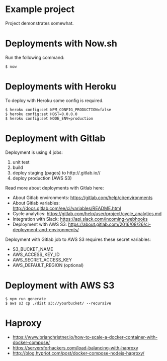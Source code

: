 # Example project

Project demonstrates somewhat.

# Deployments with Now.sh

Run the following command:

    $ now

# Deployments with Heroku

To deploy with Heroku some config is required. 

    $ heroku config:set NPM_CONFIG_PRODUCTION=false
    $ heroku config:set HOST=0.0.0.0
    $ heroku config:set NODE_ENV=production

# Deployment with Gitlab

Deployment is using 4 jobs:

1. unit test
2. build
3. deploy staging (pages) to http://<username>.gitlab.io/<projectname>/
4. deploy production (AWS S3)

Read more about deployments with Gitlab here:

- About Gitlab environments: https://gitlab.com/help/ci/environments
- About Gitlab variables: http://docs.gitlab.com/ee/ci/variables/README.html
- Cycle analytics: https://gitlab.com/help/user/project/cycle_analytics.md
- Integration with Slack: https://api.slack.com/incoming-webhooks
- Deployment with AWS S3: https://about.gitlab.com/2016/08/26/ci-deployment-and-environments/

Deployment with Gitlab job to AWS S3 requires these secret variables:

- S3_BUCKET_NAME
- AWS_ACCESS_KEY_ID
- AWS_SECRET_ACCESS_KEY
- AWS_DEFAULT_REGION (optional)

# Deployment with AWS S3

    $ npm run generate
    $ aws s3 cp ./dist s3://yourbucket/ --recursive
    
# Haproxy

- https://www.brianchristner.io/how-to-scale-a-docker-container-with-docker-compose/
- https://serversforhackers.com/load-balancing-with-haproxy
- http://blog.hypriot.com/post/docker-compose-nodejs-haproxy/
